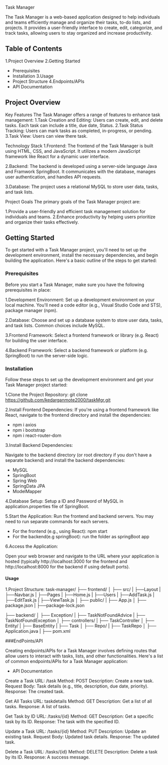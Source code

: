 Task Manager

The Task Manager is a web-based application designed to help individuals and teams efficiently manage and organize their tasks, to-do lists, and projects. It provides a user-friendly interface to create, edit, categorize, and track tasks, allowing users to stay organized and increase productivity.

## Table of Contents

 1.Project Overview
 2.Getting Started
  - Prerequisites
  - Installation
 3.Usage
  - Project Structure
 4.Endpoints/APIs
  - API Documentation

## Project Overview

Key Features
The Task Manager offers a range of features to enhance task management:
1.Task Creation and Editing: Users can create, edit, and delete tasks. Each task can include a title, due date, Status.
2.Task Status Tracking: Users can mark tasks as completed, in-progress, or pending.
3.Task View: Users can view there task.

Technology Stack
1.Frontend: The frontend of the Task Manager is built using HTML, CSS, and JavaScript. It utilizes a modern JavaScript framework like React for a dynamic user interface.

2.Backend: The backend is developed using a server-side language Java and Framwork SpringBoot. It communicates with the database, manages user authentication, and handles API requests.

3.Database: The project uses a relational MySQL to store user data, tasks, and task lists.

Project Goals
The primary goals of the Task Manager project are:

1.Provide a user-friendly and efficient task management solution for individuals and teams.
2.Enhance productivity by helping users prioritize and organize their tasks effectively.


## Getting Started

To get started with a Task Manager project, you'll need to set up the development environment, install the necessary dependencies, and begin building the application. Here's a basic outline of the steps to get started:


### Prerequisites

Before you start a Task Manager, make sure you have the following prerequisites in place:

1.Development Environment: Set up a development environment on your local machine. You'll need a code editor (e.g., Visual Studio Code and STS), package manager (npm).

2.Database: Choose and set up a database system to store user data, tasks, and task lists. Common choices include MySQL.

3.Frontend Framework: Select a frontend framework or library (e.g. React) for building the user interface.

4.Backend Framework: Select a backend framework or platform (e.g. SpringBoot) to run the server-side logic.

### Installation

Follow these steps to set up the development environment and get your Task Manager project started:

1.Clone the Project Repository:
git clone https://github.com/kedarganmote2000/taskMgr.git

2.Install Frontend Dependencies:
If you're using a frontend framework like React, navigate to the frontend directory and install the dependencies:
- npm i axios
- npm i bootstrap
- npm i react-router-dom

3.Install Backend Dependencies:

Navigate to the backend directory (or root directory if you don't have a separate backend) and install the backend dependencies:
- MySQL
- SpringBoot
- Spring Web
- SpringData JPA
- ModelMapper

4.Database Setup:
Setup a ID and Password of MySQL in application.properties file of SpringBoot.

5.Start the Application:
Run the frontend and backend servers. You may need to run separate commands for each servers.
- For the frontend (e.g., using React):
  npm start
- For the backend(e.g springBoot):
  run the folder as springBoot app

6.Access the Application:

Open your web browser and navigate to the URL where your application is hosted (typically http://localhost:3000 for the frontend and http://localhost:8000 for the backend if using default ports).

#### Usage

1.Project Structure:
task-manager/
  ├── frontend/
  │    ├── src/
  |        ├──Layout
  |           ├──Navbar.js
  |        ├──Pages
  |           ├──Home.js
  |        ├──Users
  |           ├──AddTask.js
  |           ├──EditTask.js
  |           ├──ViewTask.js
  │    ├── public/
  |    ├── App.js
  │    ├── package.json
  |    ├──package-lock.json

  
  ├── backend/
  │    ├── Exception/
  |        ├── TaskNotFoundAdvice
  |        ├── TaskNotFoundException
  │    ├── controllers/
  |        ├── TaskController
  │    ├── Entity/
  |        ├── BaseEntity
  |        ├── Task
  │    ├── Repo/
  |        ├── TaskRepo
  │    ├── Application.java
  |    ├── pom.xml


  ###EndPoints/API


Creating endpoints/APIs for a Task Manager involves defining routes that allow users to interact with tasks, lists, and other functionalities. Here's a list of common endpoints/APIs for a Task Manager application:

- API Documentation

Create a Task
URL: /task
Method: POST
Description: Create a new task.
Request Body: Task details (e.g., title, description, due date, priority).
Response: The created task.

Get All Tasks
URL: taskdetails
Method: GET
Description: Get a list of all tasks.
Response: A list of tasks.

Get Task by ID
URL: /tasks/{id}
Method: GET
Description: Get a specific task by its ID.
Response: The task with the specified ID.

Update a Task
URL: /tasks/{id}
Method: PUT
Description: Update an existing task.
Request Body: Updated task details.
Response: The updated task.

Delete a Task
URL: /tasks/{id}
Method: DELETE
Description: Delete a task by its ID.
Response: A success message.
